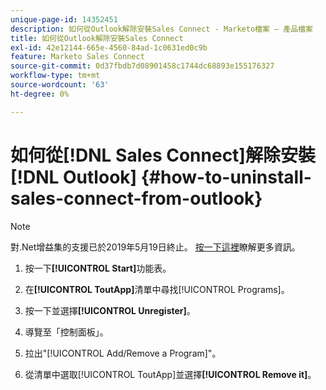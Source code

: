 ```yaml
---
unique-page-id: 14352451
description: 如何從Outlook解除安裝Sales Connect - Marketo檔案 — 產品檔案
title: 如何從Outlook解除安裝Sales Connect
exl-id: 42e12144-665e-4560-84ad-1c0631ed0c9b
feature: Marketo Sales Connect
source-git-commit: 0d37fbdb7d08901458c1744dc68893e155176327
workflow-type: tm+mt
source-wordcount: '63'
ht-degree: 0%

---
```


# 如何從[!DNL Sales Connect]解除安裝[!DNL Outlook] {#how-to-uninstall-sales-connect-from-outlook}

>[!NOTE]
>
>對.Net增益集的支援已於2019年5月19日終止。 [按一下這裡](https://nation.marketo.com/docs/DOC-7028-end-of-life-outlook-net-add-in-for-toutappmarketo-sales-connect)瞭解更多資訊。

1. 按一下&#x200B;**[!UICONTROL Start]**&#x200B;功能表。

1. 在&#x200B;**[!UICONTROL ToutApp]**&#x200B;清單中尋找[!UICONTROL Programs]。

1. 按一下並選擇&#x200B;**[!UICONTROL Unregister]**。

1. 導覽至「控制面板」。

1. 拉出&quot;[!UICONTROL Add/Remove a Program]&quot;。

1. 從清單中選取[!UICONTROL ToutApp]並選擇&#x200B;**[!UICONTROL Remove it]**。
